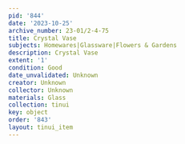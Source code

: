 ```yaml
---
pid: '844'
date: '2023-10-25'
archive_number: 23-01/2-4-75
title: Crystal Vase
subjects: Homewares|Glassware|Flowers & Gardens
description: Crystal Vase
extent: '1'
condition: Good
date_unvalidated: Unknown
creator: Unknown
collector: Unknown
materials: Glass
collection: tinui
key: object
order: '843'
layout: tinui_item
---
```

